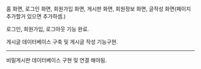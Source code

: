 홈 화면, 로그인 화면, 회원가입 화면, 게시판 화면, 회원정보 화면, 글작성 화면(페이지 추가할거 있으면 추가하셈.)
 
 
로그인, 회원가입, 로그아웃 기능 완료.

게시글 데이터베이스 구축 및 게시글 작성 기능구현.

------------------------------------------------

비밀게시판 데이터베이스 구현 및 연결 해야됨.
